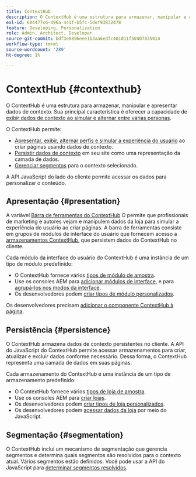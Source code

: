 ```yaml
---
title: ContextHub
description: O ContextHub é uma estrutura para armazenar, manipular e apresentar dados de contexto
exl-id: 604477c6-d96a-441f-b5fc-5def93832478
feature: Developing, Personalization
role: Admin, Architect, Developer
source-git-commit: bdf3e0896eee1b3aa6edfc481011f50407835014
workflow-type: tm+mt
source-wordcount: '289'
ht-degree: 1%

---
```


# ContextHub {#contexthub}

O ContextHub é uma estrutura para armazenar, manipular e apresentar dados de contexto. Sua principal característica é oferecer a capacidade de [exibir dados de contexto ao simular e alternar entre várias personas](/help/sites-cloud/authoring/personalization/contexthub.md).

O ContextHub permite:

* [Apresentar, exibir, alternar perfis e simular a experiência do usuário](#presentation) ao criar páginas usando dados de contexto.
* [Persistir dados de contexto](#persistence) em seu site como uma representação da camada de dados.
* [Gerenciar segmentos](#segmentation) para o contexto selecionado.

A API JavaScript do lado do cliente permite acessar os dados para personalizar o conteúdo.

## Apresentação {#presentation}

A variável [Barra de ferramentas do ContextHub](/help/sites-cloud/authoring/personalization/contexthub.md) O permite que profissionais de marketing e autores vejam e manipulem dados da loja para simular a experiência do usuário ao criar páginas. A barra de ferramentas consiste em grupos de módulos de interface do usuário que fornecem acesso a [armazenamentos ContextHub,](#persistence) que persistem dados do ContextHub no cliente.

Cada módulo da interface do usuário do ContextHub é uma instância de um tipo de módulo predefinido:

* O ContextHub fornece vários [tipos de módulo de amostra](sample-modules.md).
* Use os consoles AEM para [adicionar módulos de interface](configuring-contexthub.md#adding-a-ui-module), e para [agrupá-los nos modos da interface](configuring-contexthub.md#adding-a-ui-mode).
* Os desenvolvedores podem [criar tipos de módulo personalizados](extending-contexthub.md#creating-contexthub-ui-module-types).

Os desenvolvedores precisam [adicionar o componente ContextHub à página](configuring-contexthub.md).

## Persistência {#persistence}

O ContextHub armazena dados de contexto persistentes no cliente. A API do JavaScript do ContextHub permite acessar armazenamentos para criar, atualizar e excluir dados conforme necessário. Dessa forma, o ContextHub representa uma camada de dados em suas páginas.

Cada armazenamento do ContextHub é uma instância de um tipo de armazenamento predefinido:

* O ContextHub fornece vários [tipos de loja de amostra](sample-stores.md).
* Use os consoles AEM para [criar lojas](configuring-contexthub.md#creating-a-contexthub-store).
* Os desenvolvedores podem [criar tipos de loja personalizados](extending-contexthub.md#creating-custom-store-candidates).
* Os desenvolvedores podem [acessar dados da loja](adding-contexthub.md#interacting-with-contexthub-stores) por meio do JavaScript.

## Segmentação {#segmentation}

O ContextHub inclui um mecanismo de segmentação que gerencia segmentos e determina quais segmentos são resolvidos para o contexto atual. Vários segmentos estão definidos. Você pode usar a API do JavaScript para [determinar segmentos resolvidos](adding-contexthub.md#determining-resolved-contexthub-segments).
